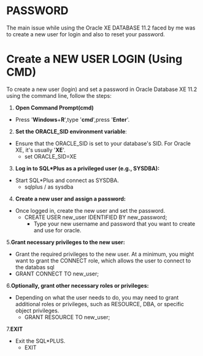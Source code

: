 # PASSWORD
The main issue while using the Oracle XE DATABASE 11.2 faced by me was to create a new user for login and also to reset your password.

# Create a NEW USER LOGIN (Using CMD)
To create a new user (login) and set a password in Oracle Database XE 11.2 using the command line, follow the steps:

1. **Open Command Prompt(cmd)**
- Press '**Windows**+**R**',type '**cmd**',press '**Enter**'.
     
2. **Set the ORACLE_SID environment variable**:
- Ensure that the ORACLE_SID is set to your database's SID. For Oracle XE, it's usually '**XE**'.
  - set ORACLE_SID=XE

3. **Log in to SQL*Plus as a privileged user (e.g., SYSDBA):**
- Start SQL*Plus and connect as SYSDBA.
  - sqlplus / as sysdba

4. **Create a new user and assign a password:**
- Once logged in, create the new user and set the password.
   - CREATE USER new_user IDENTIFIED BY new_password;
     - Type your new username and password that you want to create and use for oracle.
   
5.**Grant necessary privileges to the new user:**
- Grant the required privileges to the new user. At a minimum, you might want to grant the CONNECT role, which allows the user to connect to the databas sql
 - GRANT CONNECT TO new_user;

6.**Optionally, grant other necessary roles or privileges:**
- Depending on what the user needs to do, you may need to grant additional roles or privileges, such as RESOURCE, DBA, or specific object privileges.
  - GRANT RESOURCE TO new_user;

7.**EXIT**
- Exit the SQL*PLUS.
  - EXIT 
